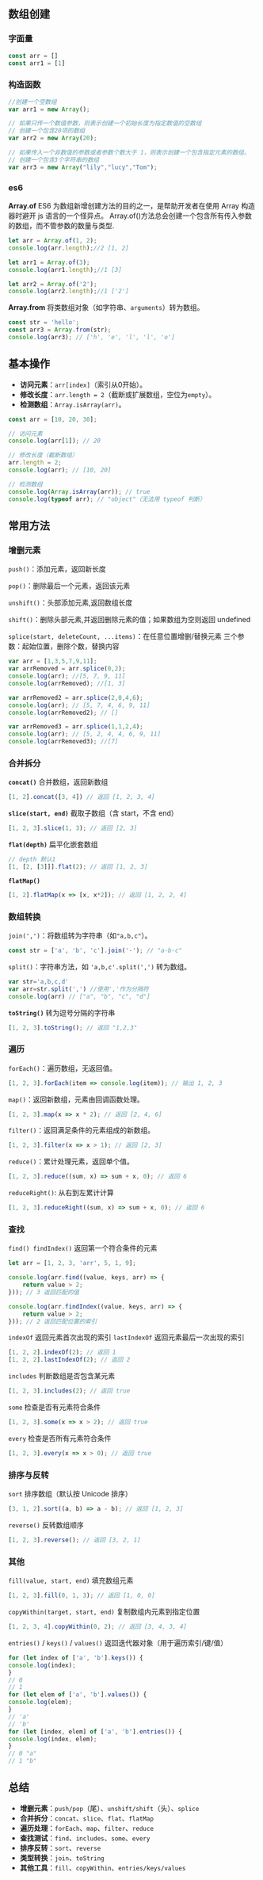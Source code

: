## 数组创建

### 字面量

```js
const arr = []
const arr1 = [1]
```

### 构造函数

```js
//创建一个空数组
var arr1 = new Array(); 

// 如果只传一个数值参数，则表示创建一个初始长度为指定数值的空数组
// 创建一个包含20项的数组
var arr2 = new Array(20); 

// 如果传入一个非数值的参数或者参数个数大于 1，则表示创建一个包含指定元素的数组。
// 创建一个包含3个字符串的数组
var arr3 = new Array("lily","lucy","Tom");   
```

### es6

**Array.of**
ES6 为数组新增创建方法的目的之一，是帮助开发者在使用 Array 构造器时避开 js 语言的一个怪异点。
Array.of()方法总会创建一个包含所有传入参数的数组，而不管参数的数量与类型.
```js
let arr = Array.of(1, 2);
console.log(arr.length);//2 [1, 2]

let arr1 = Array.of(3);
console.log(arr1.length);//1 [3]

let arr2 = Array.of('2');
console.log(arr2.length);//1 ['2']
```

**Array.from**
将类数组对象（如字符串、`arguments`）转为数组。
```js
const str = 'hello';
const arr3 = Array.from(str); 
console.log(arr3); // ['h', 'e', 'l', 'l', 'o']
```
## 基本操作

- **访问元素**：`arr[index]`（索引从0开始）。
- **修改长度**：`arr.length = 2`（截断或扩展数组，空位为`empty`）。
- **检测数组**：`Array.isArray(arr)`。
```js
const arr = [10, 20, 30];

// 访问元素
console.log(arr[1]); // 20

// 修改长度（截断数组）
arr.length = 2; 
console.log(arr); // [10, 20]

// 检测数组
console.log(Array.isArray(arr)); // true
console.log(typeof arr); // "object"（无法用 typeof 判断）
```
## 常用方法

### 增删元素

`push()`：添加元素，返回新长度

`pop()`：删除最后一个元素，返回该元素

`unshift()`：头部添加元素,返回数组长度

`shift()`：删除头部元素,并返回删除元素的值；如果数组为空则返回 undefined 

`splice(start, deleteCount, ...items)`：在任意位置增删/替换元素
三个参数：起始位置，删除个数，替换内容
```js
var arr = [1,3,5,7,9,11]; 
var arrRemoved = arr.splice(0,2); 
console.log(arr); //[5, 7, 9, 11] 
console.log(arrRemoved); //[1, 3] 

var arrRemoved2 = arr.splice(2,0,4,6); 
console.log(arr); // [5, 7, 4, 6, 9, 11] 
console.log(arrRemoved2); // [] 

var arrRemoved3 = arr.splice(1,1,2,4); 
console.log(arr); // [5, 2, 4, 4, 6, 9, 11] 
console.log(arrRemoved3); //[7]
```

### 合并拆分

**`concat()`**
合并数组，返回新数组
```js
[1, 2].concat([3, 4]) // 返回 [1, 2, 3, 4]
```

**`slice(start, end)`**
截取子数组（含 start，不含 end）
```js
[1, 2, 3].slice(1, 3); // 返回 [2, 3]
```

**`flat(depth)`**
扁平化嵌套数组
```js
// depth 默认1
[1, [2, [3]]].flat(2); // 返回 [1, 2, 3]
```

**`flatMap()`**
```js
[1, 2].flatMap(x => [x, x*2]); // 返回 [1, 2, 2, 4]
```


### 数组转换

`join(',')`：将数组转为字符串（如`"a,b,c"`）。
 ```js
 const str = ['a', 'b', 'c'].join('-'); // "a-b-c"
 ```
 
`split()`：字符串方法，如 `'a,b,c'.split(',')` 转为数组。
```js
var str='a,b,c,d' 
var arr=str.split(',') //使用','作为分隔符 
console.log(arr) // ["a", "b", "c", "d"]
```

**`toString()`**
转为逗号分隔的字符串
```js
[1, 2, 3].toString(); // 返回 "1,2,3"
```

### 遍历
`forEach()`：遍历数组，无返回值。
```js
[1, 2, 3].forEach(item => console.log(item)); // 输出 1, 2, 3
```

`map()`：返回新数组，元素由回调函数处理。
```js
[1, 2, 3].map(x => x * 2); // 返回 [2, 4, 6]
```

`filter()`：返回满足条件的元素组成的新数组。
```js
[1, 2, 3].filter(x => x > 1); // 返回 [2, 3]
```

`reduce()`：累计处理元素，返回单个值。
```js
[1, 2, 3].reduce((sum, x) => sum + x, 0); // 返回 6
```

`reduceRight()`: 从右到左累计计算
```js
[1, 2, 3].reduceRight((sum, x) => sum + x, 0); // 返回 6
```

### 查找

`find() findIndex()`
返回第一个符合条件的元素
```js
let arr = [1, 2, 3, 'arr', 5, 1, 9];

console.log(arr.find((value, keys, arr) => {
    return value > 2;
})); // 3 返回匹配的值

console.log(arr.findIndex((value, keys, arr) => {
    return value > 2;
})); // 2 返回匹配位置的索引
```

`indexOf`
返回元素首次出现的索引
`lastIndexOf`
返回元素最后一次出现的索引
```js
[1, 2, 2].indexOf(2); // 返回 1
[1, 2, 2].lastIndexOf(2); // 返回 2
```

`includes`
判断数组是否包含某元素
```js
[1, 2, 3].includes(2); // 返回 true
```

`some`
检查是否有元素符合条件
```js
[1, 2, 3].some(x => x > 2); // 返回 true
```

`every`
检查是否所有元素符合条件
```js
[1, 2, 3].every(x => x > 0); // 返回 true
```


### 排序与反转

`sort`
排序数组（默认按 Unicode 排序）
```js
[3, 1, 2].sort((a, b) => a - b); // 返回 [1, 2, 3]
```

`reverse()`
反转数组顺序
```js
[1, 2, 3].reverse(); // 返回 [3, 2, 1]
```

### 其他
`fill(value, start, end)`
填充数组元素
```js
[1, 2, 3].fill(0, 1, 3); // 返回 [1, 0, 0]
```

`copyWithin(target, start, end)`
复制数组内元素到指定位置
```js
[1, 2, 3, 4].copyWithin(0, 2); // 返回 [3, 4, 3, 4]
```

`entries()` / `keys()` / `values()`
返回迭代器对象（用于遍历索引/键/值）

```js
for (let index of ['a', 'b'].keys()) {
console.log(index);
}
// 0
// 1
for (let elem of ['a', 'b'].values()) {
console.log(elem);
}
// 'a'
// 'b'
for (let [index, elem] of ['a', 'b'].entries()) {
console.log(index, elem);
}
// 0 "a"
// 1 "b"
```

## 总结

- **增删元素**：`push/pop`（尾）、`unshift/shift`（头）、`splice`
- **合并拆分**：`concat`、`slice`、`flat`、`flatMap`
- **遍历处理**：`forEach`、`map`、`filter`、`reduce`
- **查找测试**：`find`、`includes`、`some`、`every`
- **排序反转**：`sort`、`reverse`
- **类型转换**：`join`、`toString`
- **其他工具**：`fill`、`copyWithin`、`entries/keys/values`